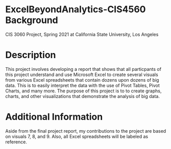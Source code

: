 # ExcelBeyondAnalytics-CIS4560 Background
CIS 3060 Project, Spring 2021 at California State University, Los Angeles

# Description
This project involves developing a report that shows that all particpants of this project understand and use Microsoft Excel to create several visuals from various Excel spreadsheets that contain dozens upon dozens of big data. This is to easily interpret the data with the use of Pivot Tables, Pivot Charts, and many more.  The purpose of this project is to to create graphs, charts, and other visualizations that demonstrate the analysis of big data.

# Additional Information
Aside from the final project report, my contributions to the project are based on visuals 7, 8, and 9. Also, all Excel spreadsheets will be labeled as reference.
